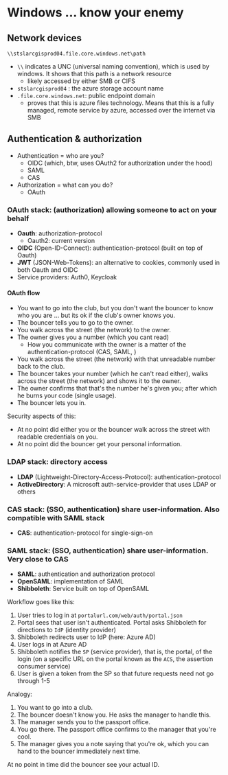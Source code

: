 # Windows ... know your enemy

## Network devices

`\\stslarcgisprod04.file.core.windows.net\path`

- `\\` indicates a UNC (universal naming convention), which is used by windows. It shows that this path is a network resource
  - likely accessed by either SMB or CIFS
- `stslarcgisprod04` : the azure storage account name
- `.file.core.windows.net`: public endpoint domain
  - proves that this is azure files technology. Means that this is a fully managed, remote service by azure, accessed over the internet via SMB

## Authentication & authorization

- Authentication = who are you?
  - OIDC (which, btw, uses OAuth2 for authorization under the hood)
  - SAML
  - CAS
- Authorization = what can you do?
  - OAuth

### OAuth stack: (authorization) allowing someone to act on your behalf

- **Oauth**: authorization-protocol
  - Oauth2: current version
- **OIDC** (Open-ID-Connect): authentication-protocol (built on top of Oauth)
- **JWT** (JSON-Web-Tokens): an alternative to cookies, commonly used in both Oauth and OIDC
- Service providers: Auth0, Keycloak

#### OAuth flow

- You want to go into the club, but you don't want the bouncer to know who you are ... but its ok if the club's owner knows you.
- The bouncer tells you to go to the owner.
- You walk across the street (the network) to the owner.
- The owner gives you a number (which you cant read)
  - How you communicate with the owner is a matter of the authentication-protocol (CAS, SAML, )
- You walk across the street (the network) with that unreadable number back to the club.
- The bouncer takes your number (which he can't read either), walks across the street (the network) and shows it to the owner.
- The owner confirms that that's the number he's given you; after which he burns your code (single usage).
- The bouncer lets you in.

Security aspects of this:

- At no point did either you or the bouncer walk across the street with readable credentials on you.
- At no point did the bouncer get your personal information.

### LDAP stack: directory access

- **LDAP** (Lightweight-Directory-Access-Protocol): authentication-protocol
- **ActiveDirectory**: A microsoft auth-service-provider that uses LDAP or others

### CAS stack: (SSO, authentication) share user-information. Also compatible with SAML stack

- **CAS**: authentication-protocol for single-sign-on

### SAML stack: (SSO, authentication) share user-information. Very close to CAS

- **SAML**: authentication and authorization protocol
- **OpenSAML**: implementation of SAML
- **Shibboleth**: Service built on top of OpenSAML

Workflow goes like this:

1. User tries to log in at `portalurl.com/web/auth/portal.json`
2. Portal sees that user isn't authenticated. Portal asks Shibboleth for directions to `IdP` (identity provider)
3. Shibboleth redirects user to IdP (here: Azure AD)
4. User logs in at Azure AD
5. Shibboleth notifies the `SP` (service provider), that is, the portal,  of the login (on a specific URL on the portal known as the `ACS`, the assertion consumer service)
6. User is given a token from the SP so that future requests need not go through 1-5

Analogy:

1. You want to go into a club.
2. The bouncer doesn't know you. He asks the manager to handle this.
3. The manager sends you to the passport office.
4. You go there. The passport office confirms to the manager that you're cool.
5. The manager gives you a note saying that you're ok, which you can hand to the bouncer immediately next time.

At no point in time did the bouncer see your actual ID.
